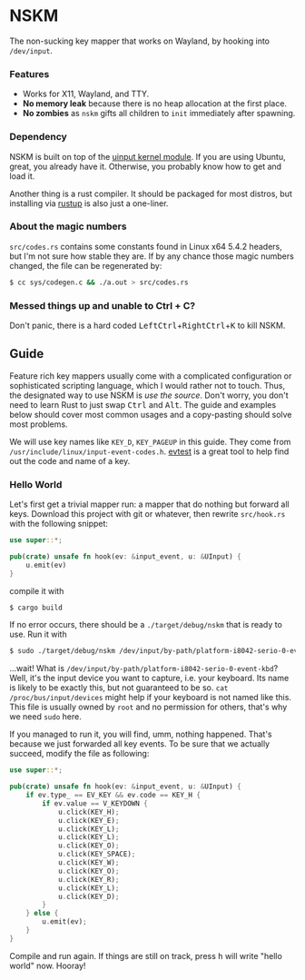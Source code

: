 NSKM
====

The non-sucking key mapper that works on Wayland, by hooking into `/dev/input`.

### Features

- Works for X11, Wayland, and TTY.
- **No memory leak** because there is no heap allocation at the first place.
- **No zombies** as `nskm` gifts all children to `init` immediately after spawning.  

### Dependency

NSKM is built on top of the [uinput kernel module](https://www.kernel.org/doc/html/v5.4/input/uinput.html). If you are
using Ubuntu, great, you already have it. Otherwise, you probably know how to get and load it.

Another thing is a rust compiler. It should be packaged for most distros, but installing via
[rustup](https://www.rust-lang.org/tools/install#rustup) is also just a one-liner.

### About the magic numbers

`src/codes.rs` contains some constants found in Linux x64 5.4.2 headers, but I'm not sure how stable they are. If by any
chance those magic numbers changed, the file can be regenerated by:

```sh
$ cc sys/codegen.c && ./a.out > src/codes.rs
```

### Messed things up and unable to Ctrl + C?

Don't panic, there is a hard coded <kbd>LeftCtrl</kbd>+<kbd>RightCtrl</kbd>+<kbd>K</kbd> to kill NSKM.

## Guide

Feature rich key mappers usually come with a complicated configuration or sophisticated scripting language, which I would
rather not to touch. Thus, the designated way to use NSKM is *use the source*. Don't worry, you don't need to learn Rust
to just swap <kbd>Ctrl</kbd> and <kbd>Alt</kbd>. The guide and examples below should cover most common usages and a
copy-pasting should solve most problems.

We will use key names like `KEY_D`, `KEY_PAGEUP` in this guide. They come from `/usr/include/linux/input-event-codes.h`.
[evtest](https://gitlab.freedesktop.org/libevdev/evtest) is a great tool to help find out the code and name of a key.

### Hello World 

Let's first get a trivial mapper run: a mapper that do nothing but forward all keys. Download this project with git or
whatever, then rewrite `src/hook.rs` with the following snippet:

```rust
use super::*;

pub(crate) unsafe fn hook(ev: &input_event, u: &UInput) {
    u.emit(ev)
}
``` 

compile it with

```sh
$ cargo build
```

If no error occurs, there should be a `./target/debug/nskm` that is ready to use. Run it with 

```sh
$ sudo ./target/debug/nskm /dev/input/by-path/platform-i8042-serio-0-event-kbd
```

...wait! What is `/dev/input/by-path/platform-i8042-serio-0-event-kbd`? Well, it's the input device you want to capture,
i.e. your keyboard. Its name is likely to be exactly this, but not guaranteed to be so. `cat /proc/bus/input/devices` might
help if your keyboard is not named like this. This file is usually owned by `root` and no permission for others, that's
why we need `sudo` here. 

If you managed to run it, you will find, umm, nothing happened. That's because we just forwarded all key events. To be
sure that we actually succeed, modify the file as following:

```rust
use super::*;

pub(crate) unsafe fn hook(ev: &input_event, u: &UInput) {
    if ev.type_ == EV_KEY && ev.code == KEY_H {
        if ev.value == V_KEYDOWN {
            u.click(KEY_H);
            u.click(KEY_E);
            u.click(KEY_L);
            u.click(KEY_L);
            u.click(KEY_O);
            u.click(KEY_SPACE);
            u.click(KEY_W);
            u.click(KEY_O);
            u.click(KEY_R);
            u.click(KEY_L);
            u.click(KEY_D);
        }    
    } else {
        u.emit(ev);
    }
}
``` 

Compile and run again. If things are still on track, press <kbd>h</kbd> will write "hello world" now. Hooray! 
